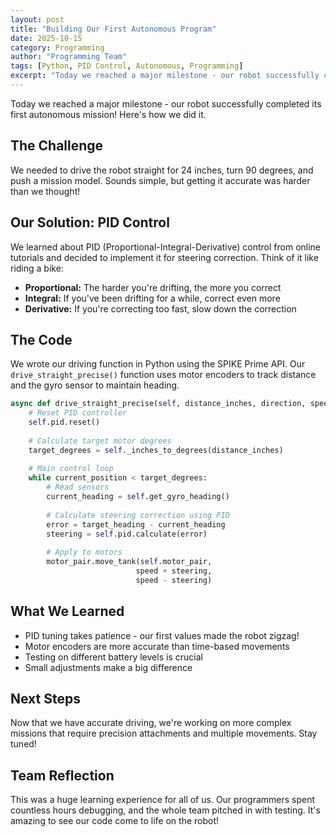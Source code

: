 ```yaml
---
layout: post
title: "Building Our First Autonomous Program"
date: 2025-10-15
category: Programming
author: "Programming Team"
tags: [Python, PID Control, Autonomous, Programming]
excerpt: "Today we reached a major milestone - our robot successfully completed its first autonomous mission! Here's how we did it."
---
```


Today we reached a major milestone - our robot successfully completed its first autonomous mission! Here's how we did it.

## The Challenge

We needed to drive the robot straight for 24 inches, turn 90 degrees, and push a mission model. Sounds simple, but getting it accurate was harder than we thought!

## Our Solution: PID Control

We learned about PID (Proportional-Integral-Derivative) control from online tutorials and decided to implement it for steering correction. Think of it like riding a bike:

- **Proportional:** The harder you're drifting, the more you correct
- **Integral:** If you've been drifting for a while, correct even more
- **Derivative:** If you're correcting too fast, slow down the correction

## The Code

We wrote our driving function in Python using the SPIKE Prime API. Our `drive_straight_precise()` function uses motor encoders to track distance and the gyro sensor to maintain heading.

```python
async def drive_straight_precise(self, distance_inches, direction, speed):
    # Reset PID controller
    self.pid.reset()
    
    # Calculate target motor degrees
    target_degrees = self._inches_to_degrees(distance_inches)
    
    # Main control loop
    while current_position < target_degrees:
        # Read sensors
        current_heading = self.get_gyro_heading()
        
        # Calculate steering correction using PID
        error = target_heading - current_heading
        steering = self.pid.calculate(error)
        
        # Apply to motors
        motor_pair.move_tank(self.motor_pair, 
                            speed + steering, 
                            speed - steering)
```

## What We Learned

- PID tuning takes patience - our first values made the robot zigzag!
- Motor encoders are more accurate than time-based movements
- Testing on different battery levels is crucial
- Small adjustments make a big difference

## Next Steps

Now that we have accurate driving, we're working on more complex missions that require precision attachments and multiple movements. Stay tuned!

## Team Reflection

This was a huge learning experience for all of us. Our programmers spent countless hours debugging, and the whole team pitched in with testing. It's amazing to see our code come to life on the robot!

